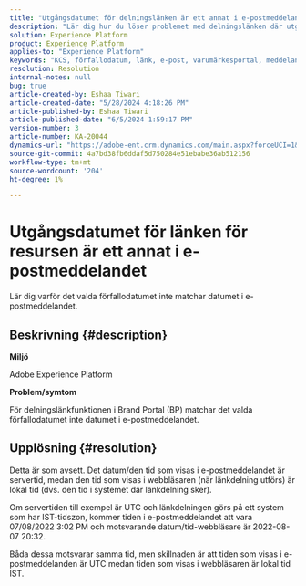 ```yaml
---
title: "Utgångsdatumet för delningslänken är ett annat i e-postmeddelandet"
description: "Lär dig hur du löser problemet med delningslänken där utgångsdatumet inte matchar datumet i e-postmeddelandet."
solution: Experience Platform
product: Experience Platform
applies-to: "Experience Platform"
keywords: "KCS, förfallodatum, länk, e-post, varumärkesportal, meddelande, servertid, UTC, lokal tid, IST-tid, webbläsare"
resolution: Resolution
internal-notes: null
bug: true
article-created-by: Eshaa Tiwari
article-created-date: "5/28/2024 4:18:26 PM"
article-published-by: Eshaa Tiwari
article-published-date: "6/5/2024 1:59:17 PM"
version-number: 3
article-number: KA-20044
dynamics-url: "https://adobe-ent.crm.dynamics.com/main.aspx?forceUCI=1&pagetype=entityrecord&etn=knowledgearticle&id=ebb5d8e6-0d1d-ef11-840b-6045bd026dc7"
source-git-commit: 4a7bd38fb6ddaf5d750284e51ebabe36ab512156
workflow-type: tm+mt
source-wordcount: '204'
ht-degree: 1%

---
```


# Utgångsdatumet för länken för resursen är ett annat i e-postmeddelandet


Lär dig varför det valda förfallodatumet inte matchar datumet i e-postmeddelandet.

## Beskrivning {#description}


<b>Miljö</b>

Adobe Experience Platform

<b>Problem/symtom</b>

För delningslänkfunktionen i Brand Portal (BP) matchar det valda förfallodatumet inte datumet i e-postmeddelandet.


## Upplösning {#resolution}


Detta är som avsett. Det datum/den tid som visas i e-postmeddelandet är servertid, medan den tid som visas i webbläsaren (när länkdelning utförs) är lokal tid (dvs. den tid i systemet där länkdelning sker).

Om servertiden till exempel är UTC och länkdelningen görs på ett system som har IST-tidszon, kommer tiden i e-postmeddelandet att vara 07/08/2022 3:02 PM och motsvarande datum/tid-webbläsare är 2022-08-07 20:32.

Båda dessa motsvarar samma tid, men skillnaden är att tiden som visas i e-postmeddelanden är UTC medan tiden som visas i webbläsaren är lokal tid IST.
